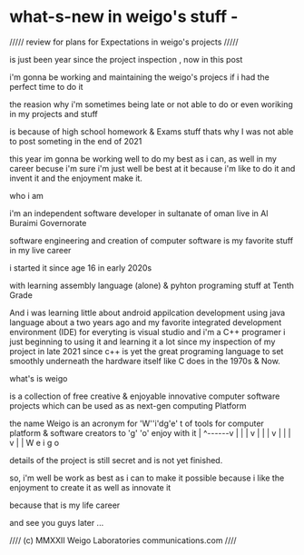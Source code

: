 # what-s-new in weigo's stuff -
///// review for plans for Expectations in weigo's projects /////



is just been year since the project inspection , now in this post

i'm gonna be working and maintaining the weigo's projecs if i had the perfect time to do it

the reasion why i'm sometimes being late or not able to do or even woriking in my projects and stuff 

is because of high school homework & Exams stuff
thats why I was not able to post someting in the end of 2021

this year im gonna be working well to do my best as i can, as well in my career becuse i'm sure i'm just well be best at it 
because i'm like to do it and invent it and the enjoyment make it.

who i am

i'm an independent software developer in sultanate of oman live in Al Buraimi Governorate

software engineering and creation of computer software is my favorite stuff in my live career

i started it since age 16 in early 2020s

with learning assembly language (alone) & pyhton programing stuff at Tenth Grade

And i was learning little about android appilcation development using java language about a two years ago
 and my favorite integrated development environment (IDE) for everyting is visual studio
 and i'm a C++ programer i just beginning to using it and learning it a lot since my inspection of my project in late 2021
 since c++ is yet the great programing language to set smoothly underneath the hardware itself like C does in the 1970s & Now.
 
 what's is weigo
 
 is a collection of free creative & enjoyable innovative computer software projects which can be used as as next-gen computing Platform
 
 the name Weigo is an acronym for 'W''i'dg'e' t of tools for computer platform & software creators to 'g' 'o' enjoy with it 
                                   |  ^------v                                                         |   |
                                   |         v                                                         |   |
                                   |         v                                                         |   |
                                   |         v                                                         |   |
                                   W       e i                                                         g   o
 
 details of the project is still secret and is not yet finished.
 
 so, i'm well be work as best as i can to make it possible because i like the enjoyment to create it as well as innovate it
 
 because that is my life career
 
 and see you guys later ...
 
 //// (c) MMXXII Weigo Laboratories communications.com ////
